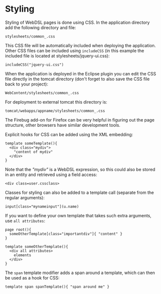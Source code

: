 # Styling

Styling of WebDSL pages is done using CSS. In the application directory add the following directory and file:

    stylesheets/common_.css

This CSS file will be automatically included when deploying the application. Other CSS files can be included using `includeCSS` (in this example the included file is located at stylesheets/jquery-ui.css):

    includeCSS("jquery-ui.css")

When the application is deployed in the Eclipse plugin you can edit the CSS file directly in the tomcat directory (don't forget to also save the CSS file back to your project): 
  
    WebContent/stylesheets/common_.css  

For deployment to external tomcat this directory is:

    tomcat/webapps/appname/stylesheets/common_.css  

The Firebug add-on for Firefox can be very helpful in figuring out the page structure, other browsers have similar development tools.

Explicit hooks for CSS can be added using the XML embedding:

    template someTemplate(){ 
      <div class="mydiv">
        "content of mydiv"
      </div>
    }

Note that the *"mydiv"* is a WebDSL expression, so this could also be stored in an entity and retrieved using a field access:
  
    <div class=user.cssclass>

Classes for styling can also be added to a template call (separate from the regular arguments):

    input[class="mynameinput"](u.name)

If you want to define your own template that takes such extra arguments, use `all attributes`:

    page root(){
      someOtherTemplate[class="importantdiv"]{ "content" }
    }

    template someOtherTemplate(){ 
      <div all attributes>
        elements
      </div>
    }

The `span` template modifier adds a span around a template, which can then be used as a hook for CSS:

    template span spanTemplate(){ "span around me" }
